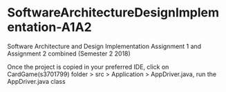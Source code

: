 # SoftwareArchitectureDesignImplementation-A1A2
Software Architecture and Design Implementation Assignment 1 and Assignment 2 combined (Semester 2 2018)

Once the project is copied in your preferred IDE, click on CardGame(s3701799) folder > src > Application > AppDriver.java, run the AppDriver.java class
